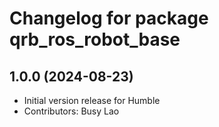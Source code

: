 # Changelog for package qrb_ros_robot_base

## 1.0.0 (2024-08-23)

- Initial version release for Humble
- Contributors: Busy Lao